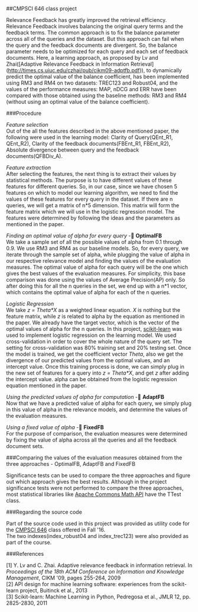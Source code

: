 ##CMPSCI 646 class project

Relevance Feedback has greatly improved the retrieval efficiency. Relevance Feedback involves balancing the original query terms and the feedback terms. The common approach is to fix the balance parameter across all of the queries and the dataset. But this approach can fail when the query and the feedback documents are divergent. So, the balance parameter needs to be optimized for each query and each set of feedback documents. Here, a learning approach, as proposed by Lv and Zhai([Adaptive Relevance Feedback in Information Retrieval] (http://times.cs.uiuc.edu/czhai/pub/cikm09-adptfb.pdf)), to dynamically predict the optimal value of the balance coefficient, has been implemented using RM3 and RM4 on two datasets: TREC123 and Robust04, and the values of the performance measures: MAP, nDCG and ERR have been compared with those obtained using the baseline methods: RM3 and RM4 (without using an optimal value of the balance coefficient).

###Procedure

*Feature selection*   
Out of the all the features described in the above mentioned paper, the following were used in the learning model: Clarity of Query(QEnt_R1, QEnt_R2), Clarity of the feedback documents(FBEnt_R1, FBEnt_R2), Absolute divergence between query and the feedback documents(QFBDiv_A).

*Feature extraction*   
After selecting the features, the next thing is to extract their values by statistical methods. The purpose is to have different values of these features for different queries. So, in our case, since we have chosen 5 features on which to model our learning algorithm, we need to find the values of these features for every query in the dataset. If there are n queries, we will get a matrix of n*5 dimension. This matrix will form the feature matrix which we will use in the logistic regression model. The features were determined by following the ideas and the parameters as mentioned in the paper.

*Finding an optimal value of alpha for every query -*&#07; **OptimalFB**  
We take a sample set of all the possible values of alpha from 0.1 through 0.9. We use RM3 and RM4 as our baseline models. So, for every query, we iterate through the sample set of alpha, while plugging the value of alpha in our respective relevance model and finding the values of the evaluation measures. The optimal value of alpha for each query will be the one which gives the best values of the evaluation measures. For simplicity, this base comparison was done using the values of Average Precision(AP) only. So after doing this for all the n queries in the set, we end up with a n*1 vector, which contains the optimal value of alpha for each of the n queries.

*Logistic Regression*  
We take _z = Theta*X_ as a weighted linear equation. _X_ is nothing but the feature matrix, while _z_ is related to alpha by the equation as mentioned in the paper. We already have the target vector, which is the vector of the optimal values of alpha for the n queries. In this project, [scikit-learn](http://scikit-learn.org/stable/) was used to implement logistic regression on the learning model. We used cross-validation in order to cover the whole nature of the query set. The setting for cross-validation was 80% training set and 20% testing set. Once the model is trained, we get the coefficient vector _Theta_, also we get the divergence of our predicted values from the optimal values, and an intercept value. Once this training process is done, we can simply plug in the new set of features for a query into _z = Theta*X_, and get _z_ after adding the intercept value. alpha can be obtained from the logistic regression equation mentioned in the paper.

*Using the predicted values of alpha for computation -*&#07; **AdaptFB**  
Now that we have a predicted value of alpha for each query, we simply plug in this value of alpha in the relevance models, and determine the values of the evaluation measures.

*Using a fixed value of alpha -*&#07; **FixedFB**  
For the purpose of comparison, the evaluation measures were determined by fixing the value of alpha across all the queries and all the feedback document sets.

###Comparing the values of the evaluation measures obtained from the three approaches - OptimalFB, AdaptFB and FixedFB

Significance tests can be used to compare the three approaches and figure out which approach gives the best results. Although in the project significance tests were not performed to compare the three approaches, most statistical libraries like [Apache Commons Math API](https://commons.apache.org/proper/commons-math/javadocs/api-3.6/org/apache/commons/math3/stat/inference/TTest.html) have the TTest class.

###Regarding the source code

Part of the source code used in this project was provided as utility code for the [CMPSCI 646](http://people.cs.umass.edu/~jpjiang/cs646/) class offered in Fall '16.  
The two indexes(index_robust04 and index_trec123) were also provided as part of the course.

###References

[1] Y. Lv and C. Zhai. Adaptive relevance feedback in information retrieval. In *Proceedings of the 18th ACM Conference on Information and Knowledge Management*, CIKM '09, pages 255-264, 2009  
[2] API design for machine learning software: experiences from the scikit-learn project, Buitinck et al., 2013  
[3] Scikit-learn: Machine Learning in Python, Pedregosa et al., JMLR 12, pp. 2825-2830, 2011
